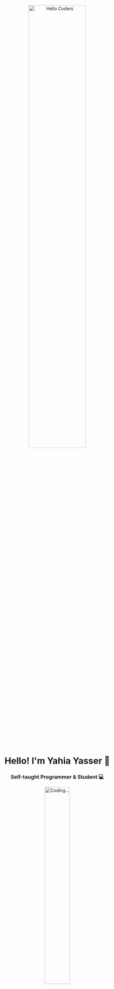 <div align="center">

  <img src="https://github.com/SP-XD/SP-XD/blob/main/images/hellocoders_rounded.gif?raw=true" width="60%" alt="Hello Coders" />
  
  <h1>Hello! I'm Yahia Yasser 👋</h1>
  <h3>Self-taught Programmer & Student 💻</h3>
  
  <img src="https://github.com/SP-XD/SP-XD/blob/main/images/dev-working_rounded.gif?raw=true" width="40%" alt="Coding..." />

  <!-- 🔻 CONNECT SECTION MOVED HERE -->
  <br><br>
  <h3>📬 Connect With Me</h3>

  <p align="center">
    <a href="https://t.me/yahia_yasser" target="_blank">
      <img src="https://img.shields.io/badge/Telegram-2CA5E0?style=for-the-badge&logo=telegram&logoColor=white"/>
    </a>
    <a href="https://www.linkedin.com/in/yahia-yasser" target="_blank">
      <img src="https://img.shields.io/badge/LinkedIn-0077B5?style=for-the-badge&logo=linkedin&logoColor=white"/>
    </a>
    <a href="https://www.instagram.com/yahia.yasser" target="_blank">
      <img src="https://img.shields.io/badge/Instagram-E4405F?style=for-the-badge&logo=instagram&logoColor=white"/>
    </a>
    <a href="https://www.facebook.com/yahia.yasser" target="_blank">
      <img src="https://img.shields.io/badge/Facebook-1877F2?style=for-the-badge&logo=facebook&logoColor=white"/>
    </a>
    <a href="https://www.tiktok.com/@yahia.yasser" target="_blank">
      <img src="https://img.shields.io/badge/TikTok-000000?style=for-the-badge&logo=tiktok&logoColor=white"/>
    </a>
    <a href="mailto:yahia.yasser@email.com" target="_blank">
      <img src="https://img.shields.io/badge/Gmail-D14836?style=for-the-badge&logo=gmail&logoColor=white"/>
    </a>
  </p>
</div>

---

### 🧠 Currently Learning:
- HTML, CSS, Python  
- Java, C++, OOP, Data Structures  
- Git, Command Line, Programming Basics  

---

### 🛠️ Tools & Technologies I Use:

![Python](https://img.shields.io/badge/Python-FFD43B?style=flat&logo=python&logoColor=darkgreen)
![Java](https://img.shields.io/badge/Java-ED8B00?style=flat&logo=java&logoColor=white)
![C++](https://img.shields.io/badge/C++-00599C?style=flat&logo=c%2B%2B&logoColor=white)
![HTML5](https://img.shields.io/badge/HTML5-E34F26?style=flat&logo=html5&logoColor=white)
![CSS3](https://img.shields.io/badge/CSS3-1572B6?style=flat&logo=css3&logoColor=white)
![Git](https://img.shields.io/badge/Git-F05032?style=flat&logo=git&logoColor=white)
![Linux](https://img.shields.io/badge/Linux-FCC624?style=flat&logo=linux&logoColor=black)
![Command Line](https://img.shields.io/badge/Command%20Line-000000?style=flat&logo=gnu-bash&logoColor=white)
![VS Code](https://img.shields.io/badge/Visual%20Studio%20Code-0078D4?style=flat&logo=visual-studio-code&logoColor=white)

---

### 📊 GitHub Stats

<div align="center">

<img src="https://github-readme-stats.vercel.app/api?username=Yahia-Yasser&show_icons=true&theme=radical" width="45%">
<img src="https://github-readme-stats.vercel.app/api/top-langs/?username=Yahia-Yasser&layout=compact&theme=radical" width="45%">

</div>

---

<div align="center">
  
> “Keep coding, keep growing.” 🌱  
> — Yahia Yasser

</div>

